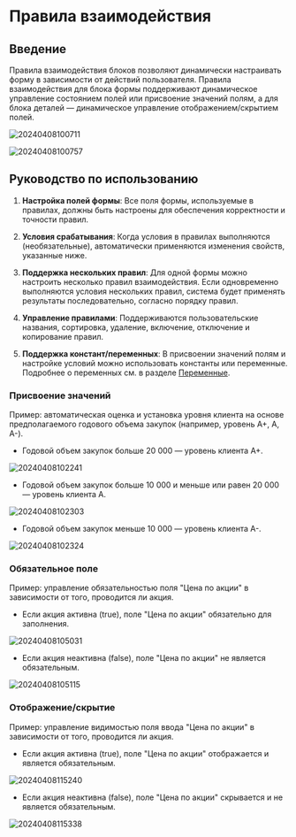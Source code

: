 # Правила взаимодействия

## Введение

Правила взаимодействия блоков позволяют динамически настраивать форму в зависимости от действий пользователя. Правила взаимодействия для блока формы поддерживают динамическое управление состоянием полей или присвоение значений полям, а для блока деталей — динамическое управление отображением/скрытием полей.

![20240408100711](https://static-docs.nocobase.com/20240408100711.png)

![20240408100757](https://static-docs.nocobase.com/20240408100757.png)

## Руководство по использованию

1. **Настройка полей формы**: Все поля формы, используемые в правилах, должны быть настроены для обеспечения корректности и точности правил.

2. **Условия срабатывания**: Когда условия в правилах выполняются (необязательные), автоматически применяются изменения свойств, указанные ниже.

3. **Поддержка нескольких правил**: Для одной формы можно настроить несколько правил взаимодействия. Если одновременно выполняются условия нескольких правил, система будет применять результаты последовательно, согласно порядку правил.

4. **Управление правилами**: Поддерживаются пользовательские названия, сортировка, удаление, включение, отключение и копирование правил.

5. **Поддержка констант/переменных**: В присвоении значений полям и настройке условий можно использовать константы или переменные. Подробнее о переменных см. в разделе [Переменные](/handbook/ui/variables).

### Присвоение значений

Пример: автоматическая оценка и установка уровня клиента на основе предполагаемого годового объема закупок (например, уровень A+, A, A-).

- Годовой объем закупок больше 20 000 — уровень клиента A+.

![20240408102241](https://static-docs.nocobase.com/20240408102241.png)

- Годовой объем закупок больше 10 000 и меньше или равен 20 000 — уровень клиента A.

![20240408102303](https://static-docs.nocobase.com/20240408102303.png)

- Годовой объем закупок меньше 10 000 — уровень клиента A-.

![20240408102324](https://static-docs.nocobase.com/20240408102324.png)

### Обязательное поле

Пример: управление обязательностью поля "Цена по акции" в зависимости от того, проводится ли акция.

- Если акция активна (true), поле "Цена по акции" обязательно для заполнения.

![20240408105031](https://static-docs.nocobase.com/20240408105031.png)

- Если акция неактивна (false), поле "Цена по акции" не является обязательным.

![20240408105115](https://static-docs.nocobase.com/20240408105115.png)

### Отображение/скрытие

Пример: управление видимостью поля ввода "Цена по акции" в зависимости от того, проводится ли акция.

- Если акция активна (true), поле "Цена по акции" отображается и является обязательным.

![20240408115240](https://static-docs.nocobase.com/20240408115240.png)

- Если акция неактивна (false), поле "Цена по акции" скрывается и не является обязательным.

![20240408115338](https://static-docs.nocobase.com/20240408115338.png)